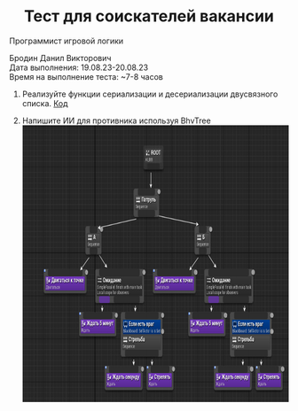 <h1 align="center">Тест для соискателей вакансии</h1>
Программист игровой логики

Бродин Данил Викторович<br />
Дата выполнения: 19.08.23-20.08.23<br />
Время на выполнение теста: ~7-8 часов<br />

1. Реализуйте функции сериализации и десериализации двусвязного списка.
   <a href="https://github.com/KesuTain/Saber-Testwork/blob/main/Testovoe/NodeListWithRand/NodeListWithRand/Program.cs" target="_blank">Код</a>

2. Напишите ИИ  для противника используя BhvTree<br />
   <img src="https://github.com/KesuTain/Saber-Testwork/blob/main/BhvTree.png" height="500"/>

